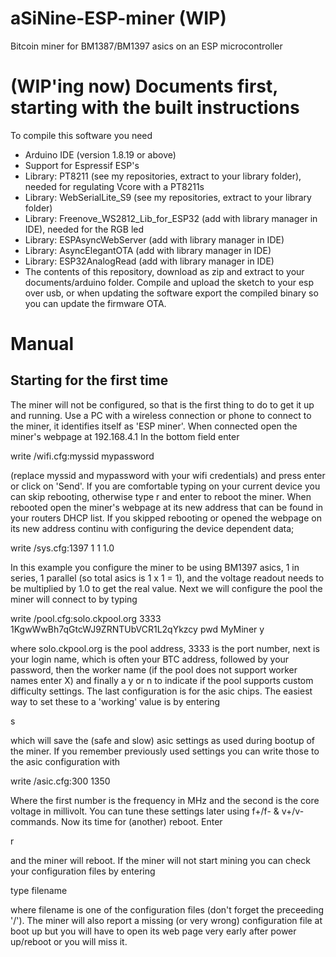 # aSiNine-ESP-miner (WIP)
Bitcoin miner for BM1387/BM1397 asics on an ESP microcontroller

# (WIP'ing now) Documents first, starting with the built instructions
To compile this software you need

- Arduino IDE (version 1.8.19 or above)
- Support for Espressif ESP's
- Library: PT8211 (see my repositories, extract to your library folder), needed for regulating Vcore with a PT8211s
- Library: WebSerialLite_S9 (see my repositories, extract to your library folder)
- Library: Freenove_WS2812_Lib_for_ESP32 (add with library manager in IDE), needed for the RGB led
- Library: ESPAsyncWebServer (add with library manager in IDE)
- Library: AsyncElegantOTA (add with library manager in IDE)
- Library: ESP32AnalogRead (add with library manager in IDE)
- The contents of this repository, download as zip and extract to your documents/arduino folder.
Compile and upload the sketch to your esp over usb, or when updating the software export the compiled binary so you can update the firmware OTA.

# Manual

## Starting for the first time

The miner will not be configured, so that is the first thing to do to get it up and running. Use a PC with a wireless connection or phone to connect to the miner, it identifies itself as 'ESP miner'. When connected open the miner's webpage at 192.168.4.1
In the bottom field enter

write /wifi.cfg:myssid mypassword

(replace myssid and mypassword with your wifi credentials) and press enter or click on 'Send'. If you are comfortable typing on your current device you can skip rebooting, otherwise type
r
and enter to reboot the miner. When rebooted open the miner's webpage at its new address that can be found in your routers DHCP list. If you skipped rebooting or opened the webpage on its new address continu with configuring the device dependent data;

write /sys.cfg:1397 1 1 1.0

In this example you configure the miner to be using BM1397 asics, 1 in series, 1 parallel (so total asics is 1 x 1 = 1), and the voltage readout needs to be multiplied by 1.0 to get the real value.
Next we will configure the pool the miner will connect to by typing

write /pool.cfg:solo.ckpool.org 3333 1KgwWwBh7qGtcWJ9ZRNTUbVCR1L2qYkzcy pwd MyMiner y

where solo.ckpool.org is the pool address, 3333 is the port number, next is your login name, which is often your BTC address, followed by your password, then the worker name (if the pool does not support worker names enter X) and finally a y or n to indicate if the pool supports custom difficulty settings.
The last configuration is for the asic chips. The easiest way to set these to a 'working' value is by entering

s

which will save the (safe and slow) asic settings as used during bootup of the miner. If you remember previously used settings you can write those to the asic configuration with

write /asic.cfg:300 1350

Where the first number is the frequency in MHz and the second is the core voltage in millivolt. 
You can tune these settings later using f+/f- & v+/v- commands. Now its time for (another) reboot. Enter

r

and the miner will reboot. If the miner will not start mining you can check your configuration files by entering

type filename

where filename is one of the configuration files (don't forget the preceeding '/'). The miner will also report a missing (or very wrong) configuration file at boot up but you will have to open its web page very early after power up/reboot or you will miss it.
